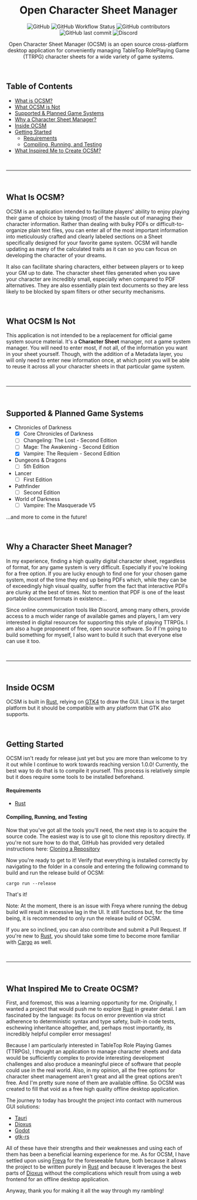 <h1 align="center">Open Character Sheet Manager</h1>

<div align="center" width="100%">
	<img alt="GitHub" src="https://img.shields.io/github/license/nemesisx00/ocsm" />
	<img alt="GitHub Workflow Status" src="https://img.shields.io/github/actions/workflow/status/nemesisx00/ocsm/rust.yml" />
	<img alt="GitHub contributors" src="https://img.shields.io/github/contributors/nemesisx00/ocsm" />
	<img alt="GitHub last commit" src="https://img.shields.io/github/last-commit/nemesisx00/ocsm" />
	<!-- <img alt="GitHub commit activity" src="https://img.shields.io/github/commit-activity/m/nemesisx00/ocsm" /> -->
	<img alt="Discord" src="https://img.shields.io/discord/1084182068965158912">
</div>

<p align="center">
Open Character Sheet Manager (OCSM) is an open source cross-platform desktop application for conveniently managing TableTop RolePlaying Game (TTRPG) character sheets for a wide variety of game systems.
</p>

&nbsp;

## Table of Contents

- [What is OCSM?](https://github.com/nemesisx00/ocsm#what-is-ocsm)
- [What OCSM is Not](https://github.com/nemesisx00/ocsm#what-ocsm-is-not)
- [Supported & Planned Game Systems](https://github.com/nemesisx00/ocsm#supported--planned-game-systems)
- [Why a Character Sheet Manager?](https://github.com/nemesisx00/ocsm#why-a-character-sheet-manager)
- [Inside OCSM](https://github.com/nemesisx00/ocsm#inside-ocsm)
- [Getting Started](https://github.com/nemesisx00/ocsm#getting-started)
	- [Requirements](https://github.com/nemesisx00/ocsm#requirements)
	- [Compiling, Running, and Testing](https://github.com/nemesisx00/ocsm#compiling-running-and-testing)
- [What Inspired Me to Create OCSM?](https://github.com/nemesisx00/ocsm#what-inspired-me-to-create-ocsm)

&nbsp;

----

&nbsp;

## What Is OCSM?

OCSM is an application intended to facilitate players' ability to enjoy playing their game of choice by taking (most) of the hassle out of managing their character information. Rather than dealing with bulky PDFs or difficult-to-organize plain text files, you can enter all of the most important information into meticulously crafted and clearly labeled sections on a Sheet specifically designed for your favorite game system. OCSM will handle updating as many of the calculated traits as it can so you can focus on developing the character of your dreams.

It also can facilitate sharing characters, either between players or to keep your GM up to date. The character sheet files generated when you save your character are incredibly small, especially when compared to PDF alternatives. They are also essentially plain text documents so they are less likely to be blocked by spam filters or other security mechanisms.

&nbsp;

## What OCSM Is Not

This application is not intended to be a replacement for official game system source material. It's a **Character Sheet** manager, not a game system manager. You will need to enter most, if not all, of the information you want in your sheet yourself. Though, with the addition of a Metadata layer, you will only need to enter new information once, at which point you will be able to reuse it across all your character sheets in that particular game system.

&nbsp;

----

&nbsp;

## Supported & Planned Game Systems

- Chronicles of Darkness
	- [x] Core Chronicles of Darkness
	- [ ] Changeling: The Lost - Second Edition
	- [ ] Mage: The Awakening - Second Edition
		<!-- - Includes a Spellcasting Calculator to quickly determine your dice pool and paradox risk! -->
	- [x] Vampire: The Requiem - Second Edition
- Dungeons & Dragons
	- [ ] 5th Edition
- Lancer
	- [ ] First Edition
- Pathfinder
	- [ ] Second Edition
- World of Darkness
	- [ ] Vampire: The Masquerade V5

...and more to come in the future!

&nbsp;

## Why a Character Sheet Manager?

In my experience, finding a high quality digital character sheet, regardless of format, for any game system is very difficult. Especially if you're looking for a free option. If you are lucky enough to find one for your chosen game system, most of the time they end up being PDFs which, while they can be of exceedingly high visual quality, suffer from the fact that interactive PDFs are clunky at the best of times. Not to mention that PDF is one of the least portable document formats in existence...

Since online communication tools like Discord, among many others, provide access to a much wider range of available games and players, I am very interested in digital resources for supporting this style of playing TTRPGs. I am also a huge proponent of free, open source software. So if I'm going to build something for myself, I also want to build it such that everyone else can use it too.

&nbsp;

----

&nbsp;

## Inside OCSM

OCSM is built in [Rust](https://rust-lang.org), relying on [GTK4](https://gtk.org) to draw the GUI. Linux is the target platform but it should be compatible with any platform that GTK also supports.

&nbsp;

## Getting Started

OCSM isn't ready for release just yet but you are more than welcome to try it out while I continue to work towards reaching version 1.0.0! Currently, the best way to do that is to compile it yourself. This process is relatively simple but it does require some tools to be installed beforehand.

#### Requirements

- [Rust](https://rust-lang.org/learn/get-started)

#### Compiling, Running, and Testing

Now that you've got all the tools you'll need, the next step is to acquire the source code. The easiest way is to use git to clone this repository directly. If you're not sure how to do that, GitHub has provided very detailed instructions here: [Cloning a Repository](https://docs.github.com/en/repositories/creating-and-managing-repositories/cloning-a-repository)

Now you're ready to get to it! Verify that everything is installed correctly by navigating to the folder in a console and entering the following command to build and run the release build of OCSM:

```
cargo run --release
```

That's it!

Note: At the moment, there is an issue with Freya where running the debug build will result in excessive lag in the UI. It still functions but, for the time being, it is recommended to only run the release build of OCSM.

If you are so inclined, you can also contribute and submit a Pull Request. If you're new to [Rust](https://rust-lang.org), you should take some time to become more familiar with [Cargo](https://doc.rust-lang.org/cargo) as well.

&nbsp;

----

&nbsp;

## What Inspired Me to Create OCSM?

First, and foremost, this was a learning opportunity for me. Originally, I wanted a project that would push me to explore [Rust](https://rust-lang.org) in greater detail. I am fascinated by the language: its focus on error prevention via strict adherence to deterministic syntax and type safety, built-in code tests, eschewing inheritance altogether, and, perhaps most importantly, its incredibly helpful compiler error messages!

Because I am particularly interested in TableTop Role Playing Games (TTRPGs), I thought an application to manage character sheets and data would be sufficiently complex to provide interesting development challenges and also produce a meaningful piece of software that people could use in the real world. Also, in my opinion, all the free options for character sheet management aren't great and all the great options aren't free. And I'm pretty sure none of them are available offline. So OCSM was created to fill that void as a free high quality offline desktop application.

The journey to today has brought the project into contact with numerous GUI solutions:

- [Tauri](https://tauri.studio)
- [Dioxus](https://dioxuslabs.com)
- [Godot](https://godotengine.org)
- [gtk-rs](https://gtk-rs.org)

All of these have their strengths and their weaknesses and using each of them has been a beneficial learning experience for me. As for OCSM, I have settled upon using [Freya](https://freyaui.dev) for the foreseeable future, both because it allows the project to be written purely in [Rust](https://rust-lang.org) and because it leverages the best parts of [Dioxus](https://dioxuslabs.com) without the complications which result from using a web frontend for an offline desktop application.

Anyway, thank you for making it all the way through my rambling!
